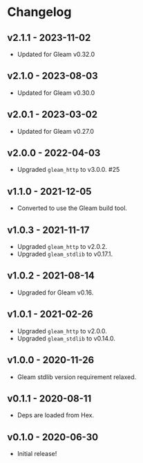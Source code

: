 # Changelog

## v2.1.1 - 2023-11-02

- Updated for Gleam v0.32.0

## v2.1.0 - 2023-08-03

- Updated for Gleam v0.30.0

## v2.0.1 - 2023-03-02

- Updated for Gleam v0.27.0

## v2.0.0 - 2022-04-03

- Upgraded `gleam_http` to v3.0.0. #25

## v1.1.0 - 2021-12-05

- Converted to use the Gleam build tool.

## v1.0.3 - 2021-11-17

- Upgraded `gleam_http` to v2.0.2.
- Upgraded `gleam_stdlib` to v0.17.1.

## v1.0.2 - 2021-08-14

- Upgraded for Gleam v0.16.

## v1.0.1 - 2021-02-26

- Upgraded `gleam_http` to v2.0.0.
- Upgraded `gleam_stdlib` to v0.14.0.

## v1.0.0 - 2020-11-26

- Gleam stdlib version requirement relaxed.

## v0.1.1 - 2020-08-11

- Deps are loaded from Hex.

## v0.1.0 - 2020-06-30

- Initial release!

